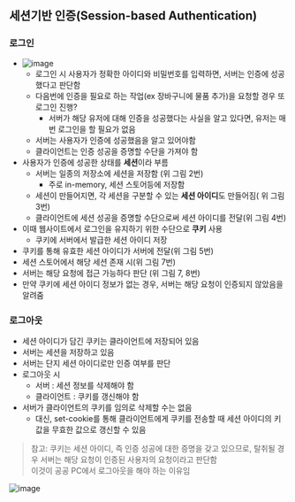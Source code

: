 ## 세션기반 인증(Session-based Authentication)
### 로그인
- ![image](https://user-images.githubusercontent.com/102513932/202377503-a659fb9b-fc90-4c34-9cd6-0595028a6eb5.png)
  - 로그인 시 사용자가 정확한 아이디와 비밀번호를 입력하면, 서버는 인증에 성공했다고 판단함
  - 다음번에 인증을 필요로 하는 작업(ex 장바구니에 물품 추가)을 요청할 경우 또 로그인 진행?
    - 서버가 해당 유저에 대해 인증을 성공했다는 사실을 알고 있다면, 유저는 매번 로그인을 할 필요가 없음
  - 서버는 사용자가 인증에 성공했음을 알고 있어야함
  - 클라이언트는 인증 성공을 증명할 수단을 가져야 함
- 사용자가 인증에 성공한 상태를 **세션**이라 부름
  - 서버는 일종의 저장소에 세션을 저장함 (위 그림 2번)
    - 주로 in-memory, 세션 스토어등에 저장함
  - 세션이 만들어지면, 각 세션을 구분할 수 있는 **세션 아이디**도 만들어짐( 위 그림 3번)
  - 클라이언트에 세션 성공을 증명할 수단으로써 세션 아이디를 전달(위 그림 4번)
- 이때 웹사이트에서 로그인을 유지하기 위한 수단으로 **쿠키** 사용
  - 쿠키에 서버에서 발급한 세션 아이디 저장
- 쿠키를 통해 유효한 세션 아이디가 서버에 전달(위 그림 5번)
- 세션 스토어에서 해당 세션 존재 시(위 그림 7번)
- 서버는 해당 요청에 접근 가능하다 판단 (위 그림 7, 8번)
- 만약 쿠키에 세션 아이디 정보가 없는 경우, 서버는 해당 요청이 인증되지 않았음을 알려줌

### 로그아웃
- 세션 아이디가 담긴 쿠키는 클라이언트에 저장되어 있음
- 서버는 세션을 저장하고 있음
- 서버는 단지 세션 아이디로만 인증 여부를 판단
- 로그아웃 시
  - 서버 : 세션 정보를 삭제해야 함
  - 클라이언트 : 쿠키를 갱신해야 함
- 서버가 클라이언트의 쿠키를 임의로 삭제할 수는 없음
  - 대신, set-cookie를 통해 클라이언트에게 쿠키를 전송할 때 세션 아이디의 키값을 무효한 값으로 갱신할 수 있음

> 참고: 쿠키는 세션 아이디, 즉 인증 성공에 대한 증명을 갖고 있으므로, 탈취될 경우 서버는 해당 요청이 인증된 사용자의 요청이라고 판단함 <br>
> 이것이 공공 PC에서 로그아웃을 해야 하는 이유임

![image](https://user-images.githubusercontent.com/102513932/202400593-ab6e96d2-0da4-44e6-bf4e-d51c019a3443.png)
